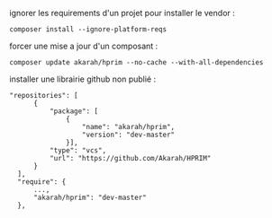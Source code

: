 ignorer les requirements d'un projet pour installer le vendor :


    composer install --ignore-platform-reqs

forcer une mise a jour d'un composant :


    composer update akarah/hprim --no-cache --with-all-dependencies

installer une librairie github non publié :


    "repositories": [
          {
              "package": [
                  {
                      "name": "akarah/hprim",
                      "version": "dev-master"
                  }],
              "type": "vcs",
              "url": "https://github.com/Akarah/HPRIM"
          }
      ],
      "require": {
          ...,
          "akarah/hprim": "dev-master"
      },
